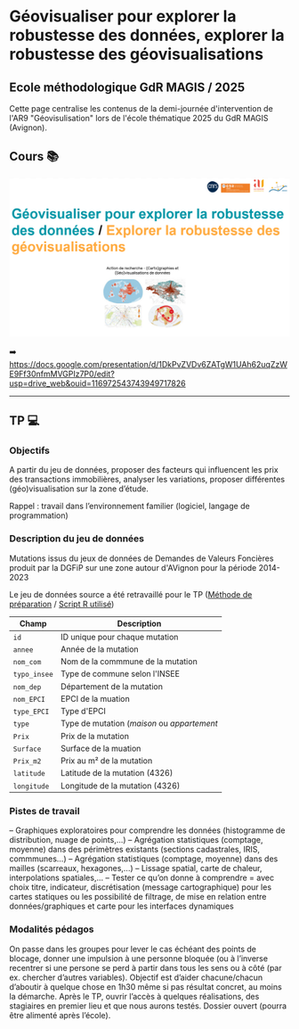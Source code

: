 # Géovisualiser pour explorer la robustesse des données, explorer la robustesse des géovisualisations
## Ecole méthodologique GdR MAGIS / 2025


Cette page centralise les contenus de la demi-journée d'intervention de l'AR9 "Géovisulisation" lors de l'école thématique 2025 du GdR MAGIS (Avignon).

## Cours 📚

<p align="center">
  <img src="https://raw.githubusercontent.com/magisAR9/EcoleMAGIS/main/contenus/CM.PNG" alt="alt text" width="600"/>
</p>

➡️ https://docs.google.com/presentation/d/1DkPvZVDv6ZATgW1UAh62uqZzWE9Ff30nfmMVGPIz7P0/edit?usp=drive_web&ouid=116972543743949717826

<hr>

## TP 💻

### Objectifs 
A partir du jeu de données, proposer des facteurs qui influencent les prix des transactions immobilières, analyser les variations, proposer différentes (géo)visualisation sur la zone d’étude.

Rappel : travail dans l’environnement familier (logiciel, langage de programmation) 

### Description du jeu de données

Mutations issus du jeux de données de Demandes de Valeurs Foncières produit par la DGFiP sur une zone autour d'AVignon pour la période 2014-2023

Le jeu de données source a été retravaillé pour le TP ([Méthode de préparation](https://journals.openedition.org/cybergeo/39583) / [Script R utilisé](https://htmlpreview.github.io/?https://github.com/ESO-Rennes/Analyse-Donnees-DVF/blob/main/ScriptDVF1.html))

| Champ | Description |
| --- | --- |
| `id` |ID unique pour chaque mutation |
| `annee` | Année de la mutation |
| `nom_com` | Nom de la commmune de la mutation |
| `typo_insee` | Type de commune selon l'INSEE|
| `nom_dep` | Département de la mutation |
| `nom_EPCI` | EPCI de la muation |
| `type_EPCI` | Type d'EPCI |
| `type` | Type de mutation (*maison* ou *appartement* |
| `Prix` | Prix de la mutation |
| `Surface` | Surface de la muation |
| `Prix_m2` | Prix au m² de la mutation |
| `latitude` | Latitude  de la mutation (4326) |
| `longitude` | Longitude  de la mutation (4326) |


### Pistes de travail 
– Graphiques exploratoires pour comprendre les données (histogramme de distribution, nuage de points,...)
– Agrégation statistiques (comptage, moyenne) dans des périmètres existants (sections cadastrales, IRIS, commmunes...)
– Agrégation statistiques (comptage, moyenne) dans des mailles (scarreaux, hexagones,...)
– Lissage spatial, carte de chaleur, interpolations spatiales,...
– Tester ce qu’on donne à comprendre = avec choix titre, indicateur, discrétisation (message
cartographique) pour les cartes statiques ou les possibilité de filtrage, de mise en relation entre
données/graphiques et carte pour les interfaces dynamiques


### Modalités pédagos
On passe dans les groupes pour lever le cas échéant des points de blocage, donner une impulsion à une
personne bloquée (ou à l’inverse recentrer si une persone se perd à partir dans tous les sens ou à côté
(par ex. chercher d’autres variables). Objectif est d’aider chacune/chacun d’aboutir à quelque chose en
1h30 même si pas résultat concret, au moins la démarche.
Après le TP, ouvrir l’accès à quelques réalisations, des stagiaires en premier lieu et que nous aurons
testés. Dossier ouvert (pourra être alimenté après l’école).

